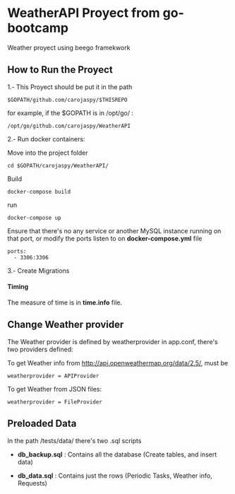 # WeatherAPI Proyect from go-bootcamp

Weather proyect using beego framekwork

## How to Run the Proyect

1.- This Proyect should be put it in the path 

    $GOPATH/github.com/carojaspy/$THISREPO

for example, if the $GOPATH is in /opt/go/ : 

    /opt/go/github.com/carojaspy/WeatherAPI

2.- Run docker containers:

Move into the project folder

    cd $GOPATH/carojaspy/WeatherAPI/

Build 
    
    docker-compose build
    
run    

    docker-compose up

Ensure that there's no any service or another MySQL instance running on that port, or modify the ports listen to on **docker-compose.yml** file

    ports:
      - 3306:3306

3.- Create Migrations


#### Timing

The measure of time is in __time.info__ file.


## Change Weather provider

The Weather provider is defined by weatherprovider in app.conf, there's two providers defined:

To get Weather info from http://api.openweathermap.org/data/2.5/, must be

    weatherprovider = APIProvider

To get Weather from JSON files:

    weatherprovider = FileProvider


## Preloaded Data

In the path /tests/data/ there's two .sql scripts

- **db_backup.sql** : Contains all the database (Create tables, and insert data)

- **db_data.sql** : Contains just the rows (Periodic Tasks, Weather info, Requests)


